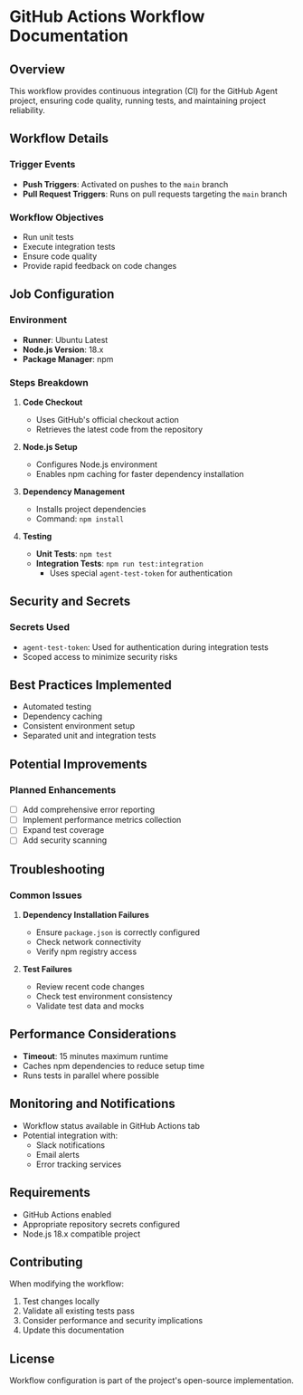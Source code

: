 # GitHub Actions Workflow Documentation

## Overview

This workflow provides continuous integration (CI) for the GitHub Agent project, ensuring code quality, running tests, and maintaining project reliability.

## Workflow Details

### Trigger Events
- **Push Triggers**: Activated on pushes to the `main` branch
- **Pull Request Triggers**: Runs on pull requests targeting the `main` branch

### Workflow Objectives
- Run unit tests
- Execute integration tests
- Ensure code quality
- Provide rapid feedback on code changes

## Job Configuration

### Environment
- **Runner**: Ubuntu Latest
- **Node.js Version**: 18.x
- **Package Manager**: npm

### Steps Breakdown

1. **Code Checkout**
   - Uses GitHub's official checkout action
   - Retrieves the latest code from the repository

2. **Node.js Setup**
   - Configures Node.js environment
   - Enables npm caching for faster dependency installation

3. **Dependency Management**
   - Installs project dependencies
   - Command: `npm install`

4. **Testing**
   - **Unit Tests**: `npm test`
   - **Integration Tests**: `npm run test:integration`
     - Uses special `agent-test-token` for authentication

## Security and Secrets

### Secrets Used
- `agent-test-token`: Used for authentication during integration tests
- Scoped access to minimize security risks

## Best Practices Implemented

- Automated testing
- Dependency caching
- Consistent environment setup
- Separated unit and integration tests

## Potential Improvements

### Planned Enhancements
- [ ] Add comprehensive error reporting
- [ ] Implement performance metrics collection
- [ ] Expand test coverage
- [ ] Add security scanning

## Troubleshooting

### Common Issues
1. **Dependency Installation Failures**
   - Ensure `package.json` is correctly configured
   - Check network connectivity
   - Verify npm registry access

2. **Test Failures**
   - Review recent code changes
   - Check test environment consistency
   - Validate test data and mocks

## Performance Considerations

- **Timeout**: 15 minutes maximum runtime
- Caches npm dependencies to reduce setup time
- Runs tests in parallel where possible

## Monitoring and Notifications

- Workflow status available in GitHub Actions tab
- Potential integration with:
  - Slack notifications
  - Email alerts
  - Error tracking services

## Requirements

- GitHub Actions enabled
- Appropriate repository secrets configured
- Node.js 18.x compatible project

## Contributing

When modifying the workflow:
1. Test changes locally
2. Validate all existing tests pass
3. Consider performance and security implications
4. Update this documentation

## License

Workflow configuration is part of the project's open-source implementation.

